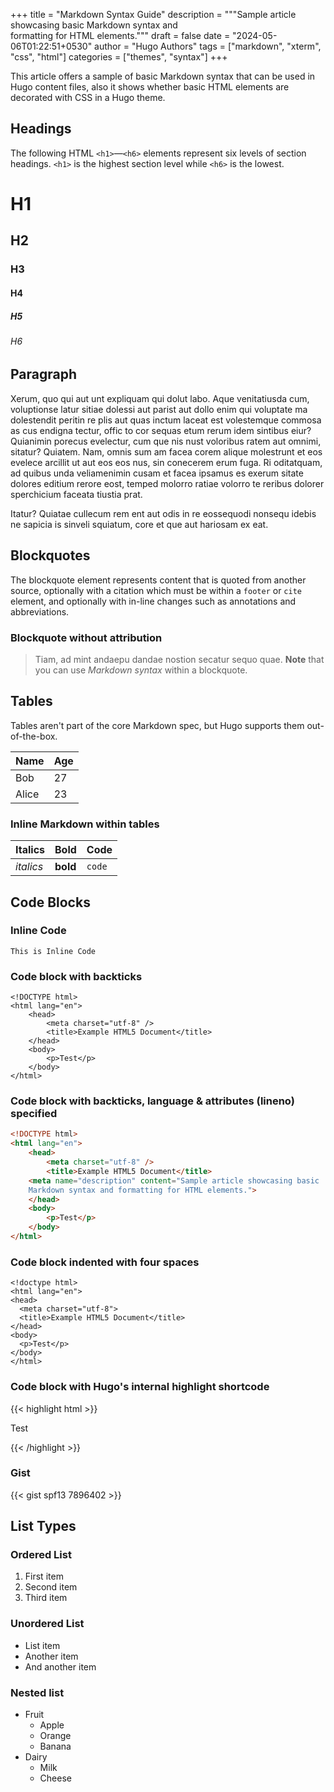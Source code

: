 +++
title = "Markdown Syntax Guide"
description = """Sample article showcasing basic Markdown syntax and \
  formatting for HTML elements."""
draft = false
date = "2024-05-06T01:22:51+0530"
author = "Hugo Authors"
tags = ["markdown", "xterm", "css", "html"]
categories = ["themes", "syntax"]
+++

This article offers a sample of basic Markdown syntax that can be used in Hugo
content files, also it shows whether basic HTML elements are decorated with
CSS in a Hugo theme.

Headings
--------

The following HTML `<h1>`—`<h6>` elements represent six levels of section
headings. `<h1>` is the highest section level while `<h6>` is the lowest.

<!-- markdownlint-disable -->
# H1

## H2
<!-- markdownlint-enable -->

### H3

#### H4

##### H5

###### H6

Paragraph
---------

Xerum, quo qui aut unt expliquam qui dolut labo. Aque venitatiusda cum,
voluptionse latur sitiae dolessi aut parist aut dollo enim qui voluptate ma
dolestendit peritin re plis aut quas inctum laceat est volestemque commosa as
cus endigna tectur, offic to cor sequas etum rerum idem sintibus eiur?
Quianimin porecus evelectur, cum que nis nust voloribus ratem aut omnimi,
sitatur? Quiatem. Nam, omnis sum am facea corem alique molestrunt et eos
evelece arcillit ut aut eos eos nus, sin conecerem erum fuga. Ri oditatquam,
ad quibus unda veliamenimin cusam et facea ipsamus es exerum sitate dolores
editium rerore eost, temped molorro ratiae volorro te reribus dolorer
sperchicium faceata tiustia prat.

Itatur? Quiatae cullecum rem ent aut odis in re eossequodi nonsequ idebis ne
sapicia is sinveli squiatum, core et que aut hariosam ex eat.

Blockquotes
-----------

The blockquote element represents content that is quoted from another source,
optionally with a citation which must be within a `footer` or `cite` element,
and optionally with in-line changes such as annotations and abbreviations.

### Blockquote without attribution

> Tiam, ad mint andaepu dandae nostion secatur sequo quae.
> __Note__ that you can use _Markdown syntax_ within a blockquote.

Tables
------

Tables aren't part of the core Markdown spec, but Hugo supports them
out-of-the-box.

| Name  | Age |
| ----- | --- |
| Bob   | 27  |
| Alice | 23  |

### Inline Markdown within tables

| Italics   | Bold     | Code   |
| --------- | -------- | ------ |
| _italics_ | __bold__ | `code` |

Code Blocks
-----------

### Inline Code

`This is Inline Code`

### Code block with backticks

<!-- markdownlint-disable -->
```
<!DOCTYPE html>
<html lang="en">
    <head>
        <meta charset="utf-8" />
        <title>Example HTML5 Document</title>
    </head>
    <body>
        <p>Test</p>
    </body>
</html>
```
<!-- markdownlint-enable -->

### Code block with backticks, language & attributes (lineno) specified

```html {linenos=true}
<!DOCTYPE html>
<html lang="en">
    <head>
        <meta charset="utf-8" />
        <title>Example HTML5 Document</title>
	<meta name="description" content="Sample article showcasing basic
	Markdown syntax and formatting for HTML elements.">
    </head>
    <body>
        <p>Test</p>
    </body>
</html>
```

<!-- markdownlint-disable -->

### Code block indented with four spaces

    <!doctype html>
    <html lang="en">
    <head>
      <meta charset="utf-8">
      <title>Example HTML5 Document</title>
    </head>
    <body>
      <p>Test</p>
    </body>
    </html>

### Code block with Hugo's internal highlight shortcode

{{< highlight html >}}

<!doctype html>
<html lang="en">
<head>
  <meta charset="utf-8">
  <title>Example HTML5 Document</title>
</head>
<body>
  <p>Test</p>
</body>
</html>

{{< /highlight >}}

<!-- markdownlint-enable -->

### Gist

{{< gist spf13 7896402 >}}

List Types
----------

### Ordered List

1. First item
2. Second item
3. Third item

### Unordered List

- List item
- Another item
- And another item

### Nested list

- Fruit
  + Apple
  + Orange
  + Banana
- Dairy
  + Milk
  + Cheese
